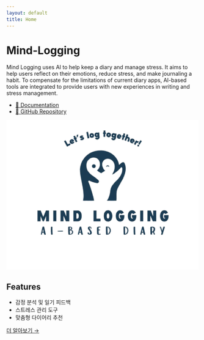 ```yaml
---
layout: default
title: Home
---
```


# **Mind-Logging**

Mind Logging uses AI to help keep a diary and manage stress. It aims to help users reflect on their emotions, reduce stress, and make journaling a habit. To compensate for the limitations of current diary apps, AI-based tools are integrated to provide users with new experiences in writing and stress management.


- [📄 Documentation](https://mind-logging.readthedocs.io/en/latest/)
- [🔗 GitHub Repository](https://github.com/dltjdas2000/Mind-Logging)

![AI Diary Banner](assets/images/mind_logging_no_grid-removebg-preview.png)

## Features
- 감정 분석 및 일기 피드백
- 스트레스 관리 도구
- 맞춤형 다이어리 추천

[더 알아보기 →](/features.html)